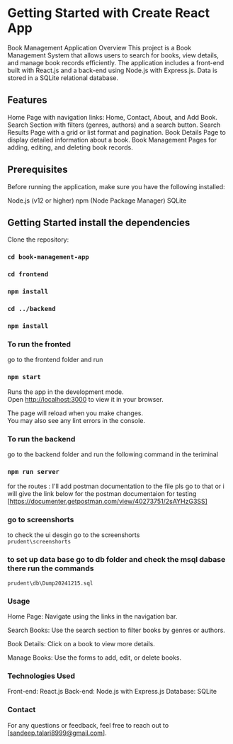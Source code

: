 # Getting Started with Create React App
Book Management Application
Overview
This project is a Book Management System that allows users to search for books, view details, and manage book records efficiently. The application includes a front-end built with React.js and a back-end using Node.js with Express.js. Data is stored in a SQLite relational database. 


## Features
Home Page with navigation links: Home, Contact, About, and Add Book.
Search Section with filters (genres, authors) and a search button.
Search Results Page with a grid or list format and pagination.
Book Details Page to display detailed information about a book.
Book Management Pages for adding, editing, and deleting book records.


## Prerequisites
Before running the application, make sure you have the following installed:

Node.js (v12 or higher)
npm (Node Package Manager)
SQLite

## Getting Started install the dependencies
Clone the repository:


<!-- git clone https://github.com/your-repository-url.git -->
### `cd book-management-app`
### `cd frontend`
### `npm install`
### `cd ../backend`
### `npm install`

### To run the fronted 
go to the frontend folder and run 
### `npm start`
Runs the app in the development mode.\
Open [http://localhost:3000](http://localhost:3000) to view it in your browser.

The page will reload when you make changes.\
You may also see any lint errors in the console. 

### To run the backend  
go to the backend folder and run the following command in the teriminal 

### `npm run server` 

for the routes : 
I'll add postman documentation to the file pls go to that or i will give the link below for the postman documentaion  for testing
[https://documenter.getpostman.com/view/40273751/2sAYHzG3SS]



### go to screenshorts  

to check the ui desgin go to the screenshorts  
`prudent\screenshorts`


### to set up data base go to db folder and check the msql  dabase there run the commands 
`prudent\db\Dump20241215.sql`




### Usage

Home Page: Navigate using the links in the navigation bar.

Search Books: Use the search section to filter books by genres or authors.

Book Details: Click on a book to view more details.

Manage Books: Use the forms to add, edit, or delete books.

### Technologies Used
Front-end: React.js
Back-end: Node.js with Express.js
Database: SQLite


### Contact
For any questions or feedback, feel free to reach out to [sandeep.talari8999@gmail.com].
